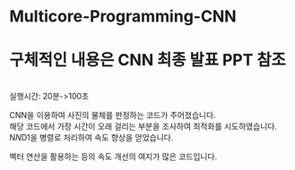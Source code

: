 # Multicore-Programming-CNN

<h1>구체적인 내용은 CNN 최종 발표 PPT 참조</h1><br>
실행시간: 20분->100초<br>

CNN을 이용하여 사진의 물체를 판정하는 코드가 주어졌습니다.<br>
해당 코드에서 가장 시간이 오래 걸리는 부분을 조사하여 최적화를 시도하였습니다.<br>
N*N*D1을 병렬로 처리하여 속도 향상을 얻었습니다.<br>

벡터 연산을 활용하는 등의 속도 개선의 여지가 많은 코드입니다.
